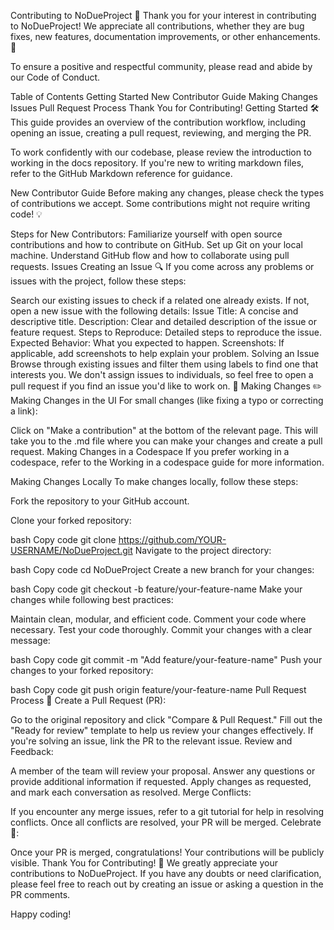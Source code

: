 Contributing to NoDueProject 🚀
Thank you for your interest in contributing to NoDueProject! We appreciate all contributions, whether they are bug fixes, new features, documentation improvements, or other enhancements. 🌟

To ensure a positive and respectful community, please read and abide by our Code of Conduct.

Table of Contents
Getting Started
New Contributor Guide
Making Changes
Issues
Pull Request Process
Thank You for Contributing!
Getting Started 🛠️
This guide provides an overview of the contribution workflow, including opening an issue, creating a pull request, reviewing, and merging the PR.

To work confidently with our codebase, please review the introduction to working in the docs repository. If you're new to writing markdown files, refer to the GitHub Markdown reference for guidance.

New Contributor Guide
Before making any changes, please check the types of contributions we accept. Some contributions might not require writing code! 💡

Steps for New Contributors:
Familiarize yourself with open source contributions and how to contribute on GitHub.
Set up Git on your local machine.
Understand GitHub flow and how to collaborate using pull requests.
Issues
Creating an Issue 🔍
If you come across any problems or issues with the project, follow these steps:

Search our existing issues to check if a related one already exists.
If not, open a new issue with the following details:
Issue Title: A concise and descriptive title.
Description: Clear and detailed description of the issue or feature request.
Steps to Reproduce: Detailed steps to reproduce the issue.
Expected Behavior: What you expected to happen.
Screenshots: If applicable, add screenshots to help explain your problem.
Solving an Issue
Browse through existing issues and filter them using labels to find one that interests you.
We don't assign issues to individuals, so feel free to open a pull request if you find an issue you'd like to work on. 💪
Making Changes ✏️
Making Changes in the UI
For small changes (like fixing a typo or correcting a link):

Click on "Make a contribution" at the bottom of the relevant page.
This will take you to the .md file where you can make your changes and create a pull request.
Making Changes in a Codespace
If you prefer working in a codespace, refer to the Working in a codespace guide for more information.

Making Changes Locally
To make changes locally, follow these steps:

Fork the repository to your GitHub account.

Clone your forked repository:

bash
Copy code
git clone https://github.com/YOUR-USERNAME/NoDueProject.git
Navigate to the project directory:

bash
Copy code
cd NoDueProject
Create a new branch for your changes:

bash
Copy code
git checkout -b feature/your-feature-name
Make your changes while following best practices:

Maintain clean, modular, and efficient code.
Comment your code where necessary.
Test your code thoroughly.
Commit your changes with a clear message:

bash
Copy code
git commit -m "Add feature/your-feature-name"
Push your changes to your forked repository:

bash
Copy code
git push origin feature/your-feature-name
Pull Request Process 📨
Create a Pull Request (PR):

Go to the original repository and click "Compare & Pull Request."
Fill out the "Ready for review" template to help us review your changes effectively.
If you're solving an issue, link the PR to the relevant issue.
Review and Feedback:

A member of the team will review your proposal.
Answer any questions or provide additional information if requested.
Apply changes as requested, and mark each conversation as resolved.
Merge Conflicts:

If you encounter any merge issues, refer to a git tutorial for help in resolving conflicts.
Once all conflicts are resolved, your PR will be merged.
Celebrate 🎉:

Once your PR is merged, congratulations! Your contributions will be publicly visible.
Thank You for Contributing! 🙏
We greatly appreciate your contributions to NoDueProject. If you have any doubts or need clarification, please feel free to reach out by creating an issue or asking a question in the PR comments.

Happy coding!